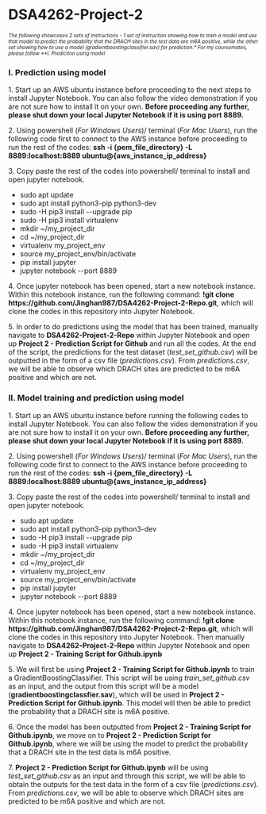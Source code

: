 # DSA4262-Project-2
<font size="-10"><i>The following showcases 2 sets of instructions - 1 set of instruction showing how to train a model and use that model to predict the probability that the DRACH sites in the test data are m6A positive, while the other set showing how to use a model (gradientboostingclassifier.sav) for prediction.* For my coursemates, please follow **I. Prediction using model</i></font>

<h3>I. Prediction using model</h3>
<p>
1. Start up an AWS ubuntu instance before proceeding to the next steps to install Jupyter Notebook. You can also follow the video demonstration if you are not sure how to install it on your own. <b>Before proceeding any further, please shut down your local Jupyter Notebook if it is using port 8889.</b>
</p>
<p>
  2. Using powershell (<i>For Windows Users</i>)/ terminal (<i>For Mac Users</i>), run the following code first to connect to the AWS instance before proceeding to run the rest of the codes: <b>ssh -i {pem_file_directory} -L 8889:localhost:8889 ubuntu@{aws_instance_ip_address}</b> 
</p>
3. Copy paste the rest of the codes into powershell/ terminal to install and open jupyter notebook.
<ul>
  <li> sudo apt update </li>
  <li> sudo apt install python3-pip python3-dev </li>
  <li> sudo -H pip3 install --upgrade pip </li>
  <li> sudo -H pip3 install virtualenv </li>
  <li> mkdir ~/my_project_dir </li>
  <li> cd ~/my_project_dir </li>
  <li> virtualenv my_project_env </li>
  <li> source my_project_env/bin/activate </li>
  <li> pip install jupyter </li>
  <li> jupyter notebook --port 8889 </li>
</ul>
<p>
4. Once jupyter notebook has been opened, start a new notebook instance. Within this notebook instance, run the following command: <b>!git clone https://github.com/Jinghan987/DSA4262-Project-2-Repo.git</b>, which will clone the codes in this repository into Jupyter Notebook.
</p>
<p>
5. In order to do predictions using the model that has been trained, manually navigate to <b>DSA4262-Project-2-Repo</b> within Jupyter Notebook and open up <b>Project 2 - Prediction Script for Github</b> and run all the codes. At the end of the script, the predictions for the test dataset (<i>test_set_github.csv</i>) will be outputted in the form of a csv file (<i>predictions.csv</i>). From <i>predictions.csv</i>, we will be able to observe which DRACH sites are predicted to be m6A positive and which are not.
</p>
  
<h3>II. Model training and prediction using model</h3>
<p>
1. Start up an AWS ubuntu instance before running the following codes to install Jupyter Notebook. You can also follow the video demonstration if you are not sure how to install it on your own. <b>Before proceeding any further, please shut down your local Jupyter Notebook if it is using port 8889.</b>
</p>
<p>
2. Using powershell (<i>For Windows Users</i>)/ terminal (<i>For Mac Users</i>), run the following code first to connect to the AWS instance before proceeding to run the rest of the codes: <b>ssh -i {pem_file_directory} -L 8889:localhost:8889 ubuntu@{aws_instance_ip_address}</b> 
</p>
<p>
3. Copy paste the rest of the codes into powershell/ terminal to install and open jupyter notebook.
</p>
<ul>
  <li> sudo apt update </li>
  <li> sudo apt install python3-pip python3-dev </li>
  <li> sudo -H pip3 install --upgrade pip </li>
  <li> sudo -H pip3 install virtualenv </li>
  <li> mkdir ~/my_project_dir </li>
  <li> cd ~/my_project_dir </li>
  <li> virtualenv my_project_env </li>
  <li> source my_project_env/bin/activate </li>
  <li> pip install jupyter </li>
  <li> jupyter notebook --port 8889 </li>
</ul>
<p>
4. Once jupyter notebook has been opened, start a new notebook instance. Within this notebook instance, run the following command: <b>!git clone https://github.com/Jinghan987/DSA4262-Project-2-Repo.git</b>, which will clone the codes in this repository into Jupyter Notebook. Then manually navigate to <b>DSA4262-Project-2-Repo</b> within Jupyter Notebook and open up <b>Project 2 - Training Script for Github.ipynb</b>
</p>
<p>
5. We will first be using <b>Project 2 - Training Script for Github.ipynb</b> to train a GradientBoostingClassifier. This script will be using <i>train_set_github.csv</i> as an input, and the output from this script will be a model (<b>gradientboostingclassfier.sav</b>), which will be used in <b>Project 2 - Prediction Script for Github.ipynb</b>. This model will then be able to predict the probability that a DRACH site is m6A positive.
</p>
<p>
6. Once the model has been outputted from <b>Project 2 - Training Script for Github.ipynb</b>, we move on to <b>Project 2 - Prediction Script for Github.ipynb</b>, where we will be using the model to predict the probability that a DRACH site in the test data is m6A positive.
</p>
<p>
7. <b>Project 2 - Prediction Script for Github.ipynb</b> will be using <i>test_set_github.csv</i> as an input and through this script, we will be able to obtain the outputs for the test data in the form of a csv file (<i>predictions.csv</i>). From <i>predictions.csv</i>, we will be able to observe which DRACH sites are predicted to be m6A positive and which are not.
</p>
